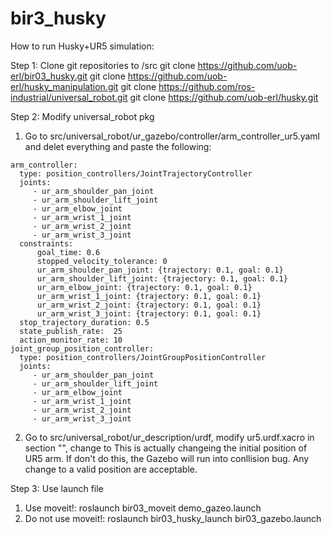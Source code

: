 # bir3_husky
How to run Husky+UR5 simulation:

Step 1: Clone git repositories to <your ros_ws>/src
  git clone https://github.com/uob-erl/bir03_husky.git
  git clone https://github.com/uob-erl/husky_manipulation.git
  git clone https://github.com/ros-industrial/universal_robot.git
  git clone https://github.com/uob-erl/husky.git

Step 2: Modify universal_robot pkg
  1. Go to src/universal_robot/ur_gazebo/controller/arm_controller_ur5.yaml and delet everything and paste the following:

	arm_controller:
	  type: position_controllers/JointTrajectoryController
	  joints:
	     - ur_arm_shoulder_pan_joint
	     - ur_arm_shoulder_lift_joint
	     - ur_arm_elbow_joint
	     - ur_arm_wrist_1_joint
	     - ur_arm_wrist_2_joint
	     - ur_arm_wrist_3_joint
	  constraints:
	      goal_time: 0.6
	      stopped_velocity_tolerance: 0
	      ur_arm_shoulder_pan_joint: {trajectory: 0.1, goal: 0.1}
	      ur_arm_shoulder_lift_joint: {trajectory: 0.1, goal: 0.1}
	      ur_arm_elbow_joint: {trajectory: 0.1, goal: 0.1}
	      ur_arm_wrist_1_joint: {trajectory: 0.1, goal: 0.1}
	      ur_arm_wrist_2_joint: {trajectory: 0.1, goal: 0.1}
	      ur_arm_wrist_3_joint: {trajectory: 0.1, goal: 0.1}
	  stop_trajectory_duration: 0.5
	  state_publish_rate:  25
	  action_monitor_rate: 10
	joint_group_position_controller:
	  type: position_controllers/JointGroupPositionController
	  joints:
	     - ur_arm_shoulder_pan_joint
	     - ur_arm_shoulder_lift_joint
	     - ur_arm_elbow_joint
	     - ur_arm_wrist_1_joint
	     - ur_arm_wrist_2_joint
	     - ur_arm_wrist_3_joint

  2. Go to src/universal_robot/ur_description/urdf, modify ur5.urdf.xacro in section "<joint name="${prefix}shoulder_lift_joint" type="revolute">", 
	change <origin xyz="0.0 ${shoulder_offset} 0.0" rpy="0.0 £{pi /2} 0.0" /> 
	to <origin xyz="0.0 ${shoulder_offset} 0.0" rpy="0.0 0.0 0.0" />
     This is actually changeing the initial position of UR5 arm. If don't do this, the Gazebo will run into conllision bug. Any change to a valid position are acceptable.

Step 3: Use launch file
  1. Use moveit!: roslaunch bir03_moveit demo_gazeo.launch
  2. Do not use moveit!: roslaunch bir03_husky_launch bir03_gazebo.launch

